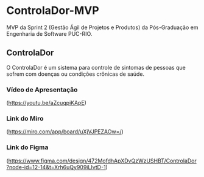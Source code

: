 # ControlaDor-MVP
MVP da Sprint 2 (Gestão Ágil de Projetos e Produtos) da Pós-Graduação em Engenharia de Software PUC-RIO.

## ControlaDor
O ControlaDor é um sistema para controle de sintomas de pessoas que sofrem com doenças ou condições crônicas de saúde.

### Vídeo de Apresentação
(https://youtu.be/aZcuqpiKApE)

### Link do Miro
(https://miro.com/app/board/uXjVJPEZAOw=/)

### Link do Figma
(https://www.figma.com/design/472MofdhApXDvQzWzUSHBT/ControlaDor?node-id=12-14&t=Xrh6uQy909iLIvtD-1)
